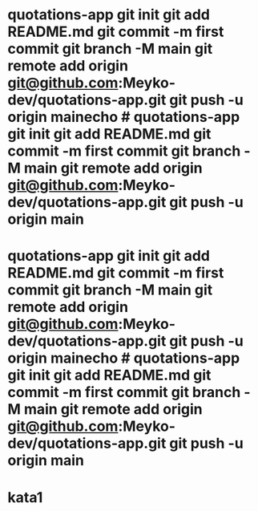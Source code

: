 # quotations-app git init git add README.md git commit -m first commit git branch -M main git remote add origin git@github.com:Meyko-dev/quotations-app.git git push -u origin mainecho # quotations-app git init git add README.md git commit -m first commit git branch -M main git remote add origin git@github.com:Meyko-dev/quotations-app.git git push -u origin main
# quotations-app git init git add README.md git commit -m first commit git branch -M main git remote add origin git@github.com:Meyko-dev/quotations-app.git git push -u origin mainecho # quotations-app git init git add README.md git commit -m first commit git branch -M main git remote add origin git@github.com:Meyko-dev/quotations-app.git git push -u origin main
# kata1
